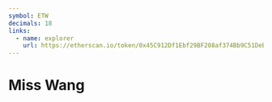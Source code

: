 ```yaml
---
symbol: ETW
decimals: 18
links:
  - name: explorer
    url: https://etherscan.io/token/0x45C912Df1Ebf29BF208af374Bb9C51DeBf679939
---
```


# Miss Wang
